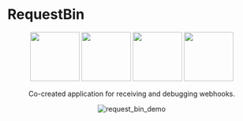 # RequestBin
<div align="center">
  <img width="100" src="https://user-images.githubusercontent.com/41551585/186258615-95b5c161-9120-43e8-ac13-3e85b33fdf97.svg"/>
  <img width="100" src="https://user-images.githubusercontent.com/41551585/186258102-8b679422-04f2-4309-a8e3-7e9d9b361b16.svg"/>
  <img width="100" src="https://user-images.githubusercontent.com/41551585/186258105-9556a4b2-9b8d-4405-89ce-accfa6436f2d.svg"/>
  <img width="100" src="https://user-images.githubusercontent.com/41551585/186258107-ac6ff219-9640-4b27-8ace-37a07af3d717.svg"/>
</img>

Co-created application for receiving and debugging webhooks.

![request_bin_demo](https://user-images.githubusercontent.com/41551585/186257691-630de847-7ba1-4905-91fd-e2a1bd6502c1.gif)

